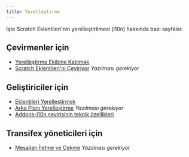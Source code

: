```yaml
---
title: Yerelleştirme
---
```


İşte Scratch Eklentileri'nin yerelleştirilmesi (l10n) hakkında bazı sayfalar.

## Çevirmenler için
- [Yerelleştirme Ekibine Katılmak](joining-the-localization-team)
- [Scratch Eklentileri'ni Çeviriyor](translating-scratch-addons) _Yazılması gerekiyor_

## Geliştiriciler için
- [Eklentileri Yerelleştirmek](localizing-addons)
- [Arka Planı Yerelleştirme](localizing-background) _Yazılması gerekiyor_
- [Addons-l10n çevirisinin teknik özellikleri](https://github.com/ScratchAddons/ScratchAddons/blob/master/addons-l10n/README.md)

## Transifex yöneticileri için
- [Mesajları İletme ve Çekme](pushing-and-pulling-messages) _Yazılması gerekiyor_

